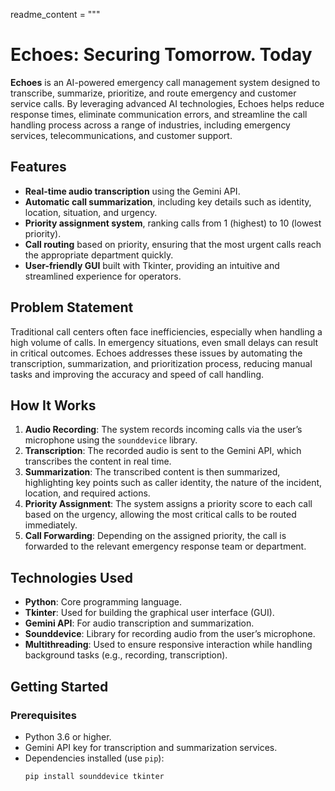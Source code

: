 readme_content = """
# Echoes: Securing Tomorrow. Today

**Echoes** is an AI-powered emergency call management system designed to transcribe, summarize, prioritize, and route emergency and customer service calls. By leveraging advanced AI technologies, Echoes helps reduce response times, eliminate communication errors, and streamline the call handling process across a range of industries, including emergency services, telecommunications, and customer support.

## Features
- **Real-time audio transcription** using the Gemini API.
- **Automatic call summarization**, including key details such as identity, location, situation, and urgency.
- **Priority assignment system**, ranking calls from 1 (highest) to 10 (lowest priority).
- **Call routing** based on priority, ensuring that the most urgent calls reach the appropriate department quickly.
- **User-friendly GUI** built with Tkinter, providing an intuitive and streamlined experience for operators.

## Problem Statement
Traditional call centers often face inefficiencies, especially when handling a high volume of calls. In emergency situations, even small delays can result in critical outcomes. Echoes addresses these issues by automating the transcription, summarization, and prioritization process, reducing manual tasks and improving the accuracy and speed of call handling.

## How It Works
1. **Audio Recording**: The system records incoming calls via the user’s microphone using the `sounddevice` library.
2. **Transcription**: The recorded audio is sent to the Gemini API, which transcribes the content in real time.
3. **Summarization**: The transcribed content is then summarized, highlighting key points such as caller identity, the nature of the incident, location, and required actions.
4. **Priority Assignment**: The system assigns a priority score to each call based on the urgency, allowing the most critical calls to be routed immediately.
5. **Call Forwarding**: Depending on the assigned priority, the call is forwarded to the relevant emergency response team or department.

## Technologies Used
- **Python**: Core programming language.
- **Tkinter**: Used for building the graphical user interface (GUI).
- **Gemini API**: For audio transcription and summarization.
- **Sounddevice**: Library for recording audio from the user’s microphone.
- **Multithreading**: Used to ensure responsive interaction while handling background tasks (e.g., recording, transcription).

## Getting Started

### Prerequisites
- Python 3.6 or higher.
- Gemini API key for transcription and summarization services.
- Dependencies installed (use `pip`):
  ```bash
  pip install sounddevice tkinter
